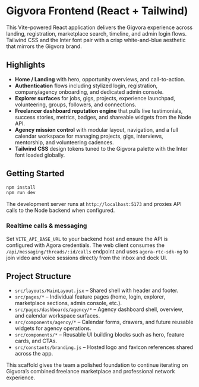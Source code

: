 # Gigvora Frontend (React + Tailwind)

This Vite-powered React application delivers the Gigvora experience across landing, registration, marketplace search, timeline, and admin login flows. Tailwind CSS and the Inter font pair with a crisp white-and-blue aesthetic that mirrors the Gigvora brand.

## Highlights

- **Home / Landing** with hero, opportunity overviews, and call-to-action.
- **Authentication** flows including stylized login, registration, company/agency onboarding, and dedicated admin console.
- **Explorer surfaces** for jobs, gigs, projects, experience launchpad, volunteering, groups, followers, and connections.
- **Freelancer dashboard reputation engine** that pulls live testimonials, success stories, metrics, badges, and shareable widgets from the Node API.
- **Agency mission control** with modular layout, navigation, and a full calendar workspace for managing projects, gigs, interviews, mentorship, and volunteering cadences.
- **Tailwind CSS** design tokens tuned to the Gigvora palette with the Inter font loaded globally.

## Getting Started

```bash
npm install
npm run dev
```

The development server runs at `http://localhost:5173` and proxies API calls to the Node backend when configured.

### Realtime calls & messaging

Set `VITE_API_BASE_URL` to your backend host and ensure the API is configured with Agora credentials. The web client consumes the `/api/messaging/threads/:id/calls` endpoint and uses `agora-rtc-sdk-ng` to join video and voice sessions directly from the inbox and dock UI.

## Project Structure

- `src/layouts/MainLayout.jsx` – Shared shell with header and footer.
- `src/pages/*` – Individual feature pages (home, login, explorer, marketplace sections, admin console, etc.).
- `src/pages/dashboards/agency/*` – Agency dashboard shell, overview, and calendar workspace surfaces.
- `src/components/agency/*` – Calendar forms, drawers, and future reusable widgets for agency operations.
- `src/components/*` – Reusable UI building blocks such as hero, feature cards, and CTAs.
- `src/constants/branding.js` – Hosted logo and favicon references shared across the app.

This scaffold gives the team a polished foundation to continue iterating on Gigvora’s combined freelance marketplace and professional network experience.

